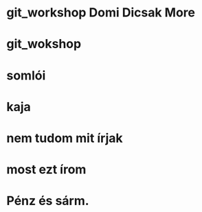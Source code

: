 # git_workshop Domi   Dicsak More
# git_wokshop
# somlói 
# kaja
# nem tudom mit írjak
# most ezt írom
# Pénz és sárm.